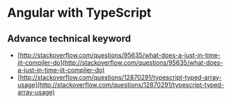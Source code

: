 # Angular with TypeScript

## Advance technical keyword
- [http://stackoverflow.com/questions/95635/what-does-a-just-in-time-jit-compiler-do](http://stackoverflow.com/questions/95635/what-does-a-just-in-time-jit-compiler-do)
- [http://stackoverflow.com/questions/12870291/typescript-typed-array-usage](http://stackoverflow.com/questions/12870291/typescript-typed-array-usage)
